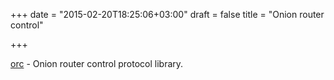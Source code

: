 +++
date = "2015-02-20T18:25:06+03:00"
draft = false
title = "Onion router control"

+++

<p><a href="https://github.com/sycamoreone/orc">orc</a>&nbsp;-&nbsp;Onion router control protocol library.</p>


